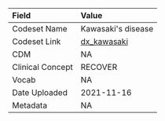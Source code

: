 |Field            |Value              |
|:----------------|:------------------|
|Codeset Name     |Kawasaki's disease |
|Codeset Link     |[dx_kawasaki](https://github.com/PEDSnet/Variable-Dictionary/blob/main/condition/dx_kawasaki.csv)|
|CDM              |NA                 |
|Clinical Concept |RECOVER            |
|Vocab            |NA                 |
|Date Uploaded    |2021-11-16         |
|Metadata         |NA                 |
